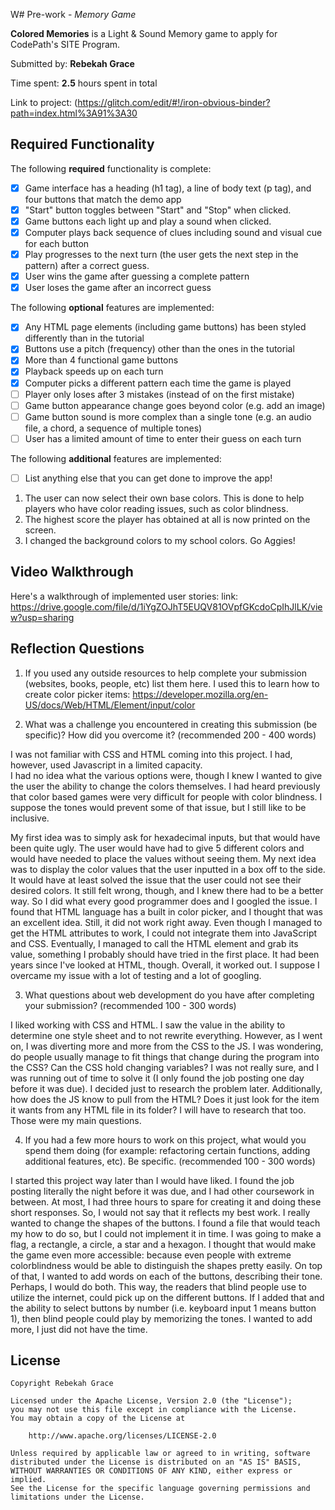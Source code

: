 W# Pre-work - *Memory Game*

**Colored Memories** is a Light & Sound Memory game to apply for CodePath's SITE Program. 

Submitted by: **Rebekah Grace**

Time spent: **2.5** hours spent in total

Link to project: (https://glitch.com/edit/#!/iron-obvious-binder?path=index.html%3A91%3A30

## Required Functionality

The following **required** functionality is complete:

* [x] Game interface has a heading (h1 tag), a line of body text (p tag), and four buttons that match the demo app
* [x] "Start" button toggles between "Start" and "Stop" when clicked. 
* [x] Game buttons each light up and play a sound when clicked. 
* [x] Computer plays back sequence of clues including sound and visual cue for each button
* [x] Play progresses to the next turn (the user gets the next step in the pattern) after a correct guess. 
* [x] User wins the game after guessing a complete pattern
* [x] User loses the game after an incorrect guess

The following **optional** features are implemented:

* [x] Any HTML page elements (including game buttons) has been styled differently than in the tutorial
* [x] Buttons use a pitch (frequency) other than the ones in the tutorial
* [x] More than 4 functional game buttons
* [x] Playback speeds up on each turn
* [x] Computer picks a different pattern each time the game is played
* [ ] Player only loses after 3 mistakes (instead of on the first mistake)
* [ ] Game button appearance change goes beyond color (e.g. add an image)
* [ ] Game button sound is more complex than a single tone (e.g. an audio file, a chord, a sequence of multiple tones)
* [ ] User has a limited amount of time to enter their guess on each turn

The following **additional** features are implemented:

- [ ] List anything else that you can get done to improve the app!
1. The user can now select their own base colors.  This is done to help players who have color reading issues, such as color blindness.
2. The highest score the player has obtained at all is now printed on the screen.
3. I changed the background colors to my school colors. Go Aggies!

## Video Walkthrough

Here's a walkthrough of implemented user stories:
link: https://drive.google.com/file/d/1iYgZOJhT5EUQV81OVpfGKcdoCpIhJlLK/view?usp=sharing


## Reflection Questions
1. If you used any outside resources to help complete your submission (websites, books, people, etc) list them here. 
  I used this to learn how to create color picker items:
  https://developer.mozilla.org/en-US/docs/Web/HTML/Element/input/color

2. What was a challenge you encountered in creating this submission (be specific)? How did you overcome it? (recommended 200 - 400 words) 

  I was not familiar with CSS and HTML coming into this project. I had, however, used Javascript in a limited capacity.  
  I had no idea what the various options were, though I knew I wanted to give the user the ability to change the colors themselves. 
  I had heard previously that color based games were very difficult for people with color blindness.  I suppose the tones would prevent some of 
  that issue, but I still like to be inclusive.
  
  My first idea was to simply ask for hexadecimal inputs, but that would have been quite ugly. The user would have had to give 5 different colors
  and would have needed to place the values without seeing them. My next idea was to display the color values that the user inputted in a box off 
  to the side.  It would have at least solved the issue that the user could not see their desired colors.  It still felt wrong, though, and I knew 
  there had to be a better way.  So I did what every good programmer does and I googled the issue.  I found that HTML language has a built in color 
  picker, and I thought that was an excellent idea.  Still, it did not work right away.  Even though I managed to get the HTML attributes to work, 
  I could not integrate them into JavaScript and CSS.  Eventually, I managed to call the HTML element and grab its value, something I probably should 
  have tried in the first place.  It had been years since I've looked at HTML, though.  Overall, it worked out.  I suppose I overcame my issue with a 
  lot of testing and a lot of googling.
  
3. What questions about web development do you have after completing your submission? (recommended 100 - 300 words) 

  I liked working with CSS and HTML. I saw the value in the ability to determine one style sheet and to not rewrite everything. However, as I went on, 
  I was diverting more and more from the CSS to the JS.  I was wondering, do people usually manage to fit things that change during the program into the 
  CSS?  Can the CSS hold changing variables?  I was not really sure, and I was running out of time to solve it (I only found the job posting one day 
  before it was due).  I decided just to research the problem later.  Additionally, how does the JS know to pull from the HTML?  Does it just look for 
  the item it wants from any HTML file in its folder? I will have to research that too.  Those were my main questions.


4. If you had a few more hours to work on this project, what would you spend them doing (for example: refactoring certain functions, adding additional features, etc). Be specific. (recommended 100 - 300 words) 

  I started this project way later than I would have liked. I found the job posting literally the night before it was due, and I had other coursework in
  between.  At most, I had three hours to spare for creating it and doing these short responses.  So, I would not say that it reflects my best work. 
  I really wanted to change the shapes of the buttons. I found a file that would teach my how to do so, but I could not implement it in time. I was going 
  to make a flag, a rectangle, a circle, a star and a hexagon. I thought that would make the game even more accessible: because even people with extreme 
  colorblindness would be able to distinguish the shapes pretty easily.  On top of that, I wanted to add words on each of the buttons, describing their 
  tone.  Perhaps, I would do both. This way, the readers that blind people use to utilize the internet, could pick up on the different buttons.  If I added
  that and the ability to select buttons by number (i.e. keyboard input 1 means button 1), then blind people could play by memorizing the tones.  I wanted 
  to add more, I just did not have the time.



## License

    Copyright Rebekah Grace

    Licensed under the Apache License, Version 2.0 (the "License");
    you may not use this file except in compliance with the License.
    You may obtain a copy of the License at

        http://www.apache.org/licenses/LICENSE-2.0

    Unless required by applicable law or agreed to in writing, software
    distributed under the License is distributed on an "AS IS" BASIS,
    WITHOUT WARRANTIES OR CONDITIONS OF ANY KIND, either express or implied.
    See the License for the specific language governing permissions and
    limitations under the License.
